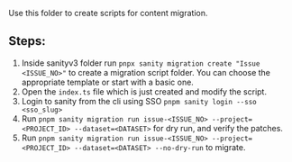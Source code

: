 Use this folder to create scripts for content migration.

## Steps:

1. Inside sanityv3 folder run `pnpx sanity migration create "Issue <ISSUE_NO>"` to create a migration script folder. You can choose the appropriate template or start with a basic one.
2. Open the `index.ts` file which is just created and modify the script.
3. Login to sanity from the cli using SSO `pnpm sanity login --sso <sso_slug>`
4. Run `pnpm sanity migration run issue-<ISSUE_NO> --project=<PROJECT_ID> --dataset=<DATASET>` for dry run, and verify the patches.
5. Run `pnpm sanity migration run issue-<ISSUE_NO> --project=<PROJECT_ID> --dataset=<DATASET> --no-dry-run` to migrate.
